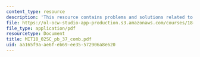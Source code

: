 ```yaml
---
content_type: resource
description: 'This resource contains problems and solutions related to moment of inertia. '
file: https://ol-ocw-studio-app-production.s3.amazonaws.com/courses/18-02sc-multivariable-calculus-fall-2010/aa165f9aae6feb69ee35572906a8e620_MIT18_02SC_pb_37_comb.pdf
file_type: application/pdf
resourcetype: Document
title: MIT18_02SC_pb_37_comb.pdf
uid: aa165f9a-ae6f-eb69-ee35-572906a8e620
---
```

